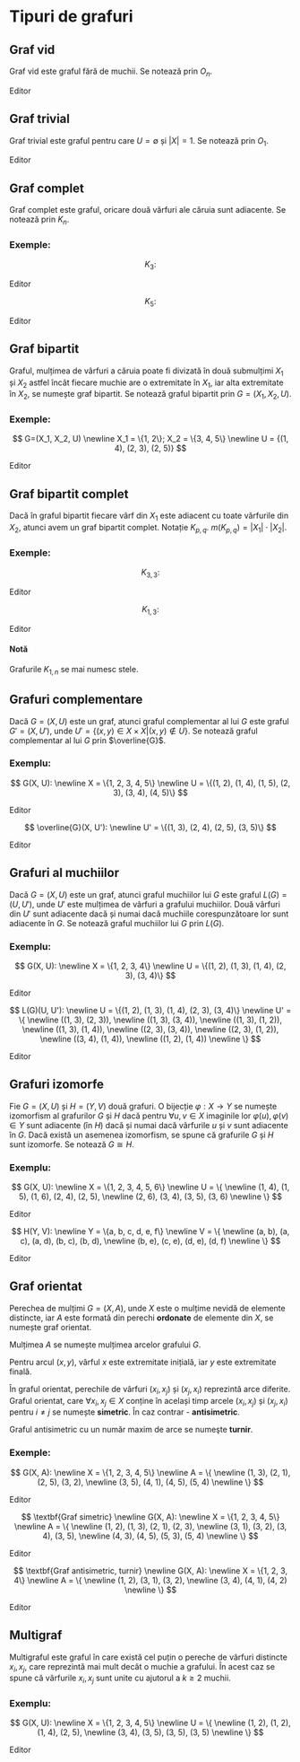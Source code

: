 <script setup lang="ts">
import GraphVisualization from "./components/GraphVisualization.vue";
import { GraphType } from "./components/types";
import {
  grafVid,
  grafTrivial,
  grafComplet3,
  grafComplet5,
  grafBipartit,
  grafBipartit3_3,
  grafBipartit1_3,
  grafCompl1,
  grafCompl2,
  grafMuc1,
  grafMuc2,
  grafIzomorf1,
  grafIzomorf2,
  grafOrientat1,
  grafOrientat2,
  grafOrientat3,
  multigraf,
} from "./tipuri.ts";
</script>

# Tipuri de grafuri

## Graf vid

Graf vid este graful fără de muchii. Se notează prin $O_n$.

<div class="h-[200px]">
  <GraphVisualization :graph="grafVid" />
</div>

<p><a :href="`./editor.html?graph=${encodeURIComponent(JSON.stringify(grafVid))}`">Editor</a></p>

## Graf trivial

Graf trivial este graful pentru care $U = \emptyset$ și $|X| = 1$. Se notează prin $O_1$.

<div class="h-[200px]">
  <GraphVisualization :graph="grafTrivial" />
</div>

<p><a :href="`./editor.html?graph=${encodeURIComponent(JSON.stringify(grafTrivial))}`">Editor</a></p>

## Graf complet

Graf complet este graful, oricare două vârfuri ale căruia sunt adiacente. Se notează prin $K_n$.

### Exemple:

$$
K_3:
$$

<div class="h-[200px]">
  <GraphVisualization :graph="grafComplet3" />
</div>

<p><a :href="`./editor.html?graph=${encodeURIComponent(JSON.stringify(grafComplet3))}`">Editor</a></p>

$$
K_5:
$$

<div class="h-[200px]">
  <GraphVisualization :graph="grafComplet5" />
</div>

<p><a :href="`./editor.html?graph=${encodeURIComponent(JSON.stringify(grafComplet5))}`">Editor</a></p>

## Graf bipartit

Graful, mulțimea de vârfuri a căruia poate fi divizată în două submulțimi $X_1$ și $X_2$ astfel încât fiecare muchie are o extremitate în $X_1$, iar alta extremitate în $X_2$, se numește graf bipartit. Se notează graful bipartit prin $G=(X_1, X_2, U)$.

### Exemple:

$$
G=(X_1, X_2, U)
\newline
X_1 = \{1, 2\}; X_2 = \{3, 4, 5\}
\newline
U = {(1, 4), (2, 3), (2, 5)}
$$

<div class="h-[200px]">
  <GraphVisualization :graph="grafBipartit" />
</div>

<p><a :href="`./editor.html?graph=${encodeURIComponent(JSON.stringify(grafBipartit))}`">Editor</a></p>

## Graf bipartit complet

Dacă în graful bipartit fiecare vârf din $X_1$ este adiacent cu toate vârfurile din $X_2$, atunci avem un graf bipartit complet. Notație $K_{p,q}$. $m(K_{p,q})=|X_1| \cdot |X_2|$.

### Exemple:

$$
K_{3,3}:
$$

<div class="h-[200px]">
  <GraphVisualization :graph="grafBipartit3_3" />
</div>

<p><a :href="`./editor.html?graph=${encodeURIComponent(JSON.stringify(grafBipartit3_3))}`">Editor</a></p>

$$
K_{1,3}:
$$

<div class="h-[200px]">
  <GraphVisualization :graph="grafBipartit1_3" />
</div>

<p><a :href="`./editor.html?graph=${encodeURIComponent(JSON.stringify(grafBipartit1_3))}`">Editor</a></p>

#### Notă

Grafurile $K_{1,n}$ se mai numesc stele.

<!-- Graf complementar al grafului G este graful, cu aceeaşi mulţime de
vârfui X, în care două vârfuri sunt adiacente dacă şi numai dacă ele nu
sunt adiacente în G. Se notează graful complementar prin . -->

## Grafuri complementare

Dacă $G=(X, U)$ este un graf, atunci graful complementar al lui $G$ este graful $G'=(X, U')$, unde $U' = \{(x, y) \in X \times X | (x, y) \notin U\}$. Se notează graful complementar al lui $G$ prin $\overline{G}$.

### Exemplu:

$$
G(X, U):
\newline
X = \{1, 2, 3, 4, 5\}
\newline
U = \{(1, 2), (1, 4), (1, 5), (2, 3), (3, 4), (4, 5)\}
$$

<div class="h-[200px]">
  <GraphVisualization :graph="grafCompl1" />
</div>

<p><a :href="`./editor.html?graph=${encodeURIComponent(JSON.stringify(grafCompl1))}`">Editor</a></p>

$$
\overline{G}(X, U'):
\newline
U' = \{(1, 3), (2, 4), (2, 5), (3, 5)\}
$$

<div class="h-[200px]">
  <GraphVisualization :graph="grafCompl2" />
</div>

<p><a :href="`./editor.html?graph=${encodeURIComponent(JSON.stringify(grafCompl2))}`">Editor</a></p>

## Grafuri al muchiilor

Dacă $G=(X, U)$ este un graf, atunci graful muchiilor lui $G$ este graful $L(G)=(U, U')$, unde $U'$ este mulțimea de vârfuri a grafului muchiilor. Două vârfuri din $U'$ sunt adiacente dacă și numai dacă muchiile corespunzătoare lor sunt adiacente în $G$. Se notează graful muchiilor lui $G$ prin $L(G)$.

### Exemplu:

$$
G(X, U):
\newline
X = \{1, 2, 3, 4\}
\newline
U = \{(1, 2), (1, 3), (1, 4), (2, 3), (3, 4)\}
$$

<div class="h-[200px]">
  <GraphVisualization :graph="grafMuc1" />
</div>

<p><a :href="`./editor.html?graph=${encodeURIComponent(JSON.stringify(grafMuc1))}`">Editor</a></p>

$$
L(G)(U, U'):
\newline
U = \{(1, 2), (1, 3), (1, 4), (2, 3), (3, 4)\}
\newline
U' = \{ \newline
  ((1, 3), (2, 3)), \newline
  ((1, 3), (3, 4)), \newline
  ((1, 3), (1, 2)), \newline
  ((1, 3), (1, 4)), \newline
  ((2, 3), (3, 4)), \newline
  ((2, 3), (1, 2)), \newline
  ((3, 4), (1, 4)), \newline
  ((1, 2), (1, 4)) \newline
\}
$$

<div class="h-[200px]">
  <GraphVisualization :graph="grafMuc2" />
</div>

<p><a :href="`./editor.html?graph=${encodeURIComponent(JSON.stringify(grafMuc2))}`">Editor</a></p>

## Grafuri izomorfe

Fie $G=(X, U)$ și $H=(Y, V)$ două grafuri. O bijecție $\varphi: X \to Y$ se numește izomorfism al grafurilor $G$ și $H$ dacă pentru $\forall u, v \in X$ imaginile lor $\varphi(u), \varphi(v) \in Y$ sunt adiacente (în $H$) dacă și numai dacă vârfurile $u$ și $v$ sunt adiacente în $G$. Dacă există un asemenea izomorfism, se spune că grafurile $G$ și $H$ sunt izomorfe. Se notează $G \cong H$.

### Exemplu:

$$
G(X, U):
\newline
X = \{1, 2, 3, 4, 5, 6\}
\newline
U = \{ \newline
(1, 4), (1, 5), (1, 6), (2, 4), (2, 5), \newline
(2, 6), (3, 4), (3, 5), (3, 6) \newline
\}
$$

<div class="h-[200px]">
  <GraphVisualization :graph="grafIzomorf1" />
</div>

<p><a :href="`./editor.html?graph=${encodeURIComponent(JSON.stringify(grafIzomorf1))}`">Editor</a></p>

$$
H(Y, V):
\newline
Y = \{a, b, c, d, e, f\}
\newline
V = \{ \newline
(a, b), (a, c), (a, d), (b, c), (b, d), \newline
(b, e), (c, e), (d, e), (d, f) \newline
\}
$$

<div class="h-[200px]">
  <GraphVisualization :graph="grafIzomorf2" />
</div>

<p><a :href="`./editor.html?graph=${encodeURIComponent(JSON.stringify(grafIzomorf2))}`">Editor</a></p>

## Graf orientat

Perechea de mulțimi $G=(X, A)$, unde $X$ este o mulțime nevidă de elemente distincte, iar $A$ este formată din perechi **ordonate** de elemente din $X$, se numește graf orientat.

Mulțimea $A$ se numește mulțimea arcelor grafului $G$.

Pentru arcul $(x, y)$, vârful $x$ este extremitate inițială, iar $y$ este extremitate finală.

În graful orientat, perechile de vârfuri $(x_i, x_j)$ și $(x_j, x_i)$ reprezintă arce diferite. Graful orientat, care $\forall x_i, x_j \in X$ conține în același timp arcele $(x_i, x_j)$ și $(x_j, x_i)$ pentru $i \neq j$ se numește **simetric**. În caz contrar - **antisimetric**.

Graful antisimetric cu un număr maxim de arce se numeşte **turnir**.

### Exemple:

$$
G(X, A):
\newline
X = \{1, 2, 3, 4, 5\}
\newline
A = \{ \newline
(1, 3), (2, 1), (2, 5), (3, 2), \newline
(3, 5), (4, 1), (4, 5), (5, 4) \newline
\}
$$

<div class="h-[200px]">
  <GraphVisualization :graph="grafOrientat1" />
</div>

<p><a :href="`./editor.html?graph=${encodeURIComponent(JSON.stringify(grafOrientat1))}`">Editor</a></p>

$$
\textbf{Graf simetric}
\newline
G(X, A):
\newline
X = \{1, 2, 3, 4, 5\}
\newline
A = \{ \newline
(1, 2), (1, 3), (2, 1), (2, 3), \newline
(3, 1), (3, 2), (3, 4), (3, 5), \newline
(4, 3), (4, 5), (5, 3), (5, 4) \newline
\}
$$

<div class="h-[200px]">
  <GraphVisualization :graph="grafOrientat2" />
</div>

<p><a :href="`./editor.html?graph=${encodeURIComponent(JSON.stringify(grafOrientat2))}`">Editor</a></p>

$$
\textbf{Graf antisimetric, turnir}
\newline
G(X, A):
\newline
X = \{1, 2, 3, 4\}
\newline
A = \{ \newline
(1, 2), (3, 1), (3, 2), \newline
(3, 4), (4, 1), (4, 2) \newline
\}
$$

<div class="h-[200px]">
  <GraphVisualization :graph="grafOrientat3" />
</div>

<p><a :href="`./editor.html?graph=${encodeURIComponent(JSON.stringify(grafOrientat3))}`">Editor</a></p>

## Multigraf

Multigraful este graful în care există cel puțin o pereche de vârfuri distincte $x_i, x_j$, care reprezintă mai mult decât o muchie a grafului. În acest caz se spune că vârfurile $x_i, x_j$ sunt unite cu ajutorul a $k \geq 2$ muchii.

### Exemplu:

$$
G(X, U):
\newline
X = \{1, 2, 3, 4, 5\}
\newline
U = \{ \newline
(1, 2), (1, 2), (1, 4), (2, 5), \newline
(3, 4), (3, 5), (3, 5), (3, 5) \newline
\}
$$

<div class="h-[200px]">
  <GraphVisualization :graph="multigraf" />
</div>

<p><a :href="`./editor.html?graph=${encodeURIComponent(JSON.stringify(multigraf))}`">Editor</a></p>
